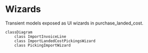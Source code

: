 # Wizards

Transient models exposed as UI wizards in purchase_landed_cost.

```mermaid
classDiagram
    class ImportInvoiceLine
    class ImportLandedCostPickingsWizard
    class PickingImportWizard
```
